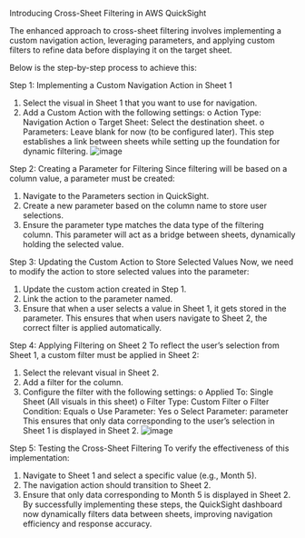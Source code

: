 Introducing Cross-Sheet Filtering in AWS QuickSight
   
The enhanced approach to cross-sheet filtering involves implementing a custom navigation action, leveraging parameters, and applying custom filters to refine data before displaying it on the target sheet.

Below is the step-by-step process to achieve this:

Step 1: Implementing a Custom Navigation Action in Sheet 1
1.	Select the visual in Sheet 1 that you want to use for navigation.
2.	Add a Custom Action with the following settings:
o	Action Type: Navigation Action
o	Target Sheet: Select the destination sheet.
o	Parameters: Leave blank for now (to be configured later).
This step establishes a link between sheets while setting up the foundation for dynamic filtering.
![image](https://github.com/user-attachments/assets/9096ba06-eb6f-4c14-99af-4f110ac19492)

Step 2: Creating a Parameter for Filtering
Since filtering will be based on a column value, a parameter must be created:
1.	Navigate to the Parameters section in QuickSight.
2.	Create a new parameter based on the column name to store user selections.
3.	Ensure the parameter type matches the data type of the filtering column.
This parameter will act as a bridge between sheets, dynamically holding the selected value.

Step 3: Updating the Custom Action to Store Selected Values
Now, we need to modify the action to store selected values into the parameter:
1.	Update the custom action created in Step 1.
2.	Link the action to the parameter named.
3.	Ensure that when a user selects a value in Sheet 1, it gets stored in the parameter.
This ensures that when users navigate to Sheet 2, the correct filter is applied automatically.

Step 4: Applying Filtering on Sheet 2
To reflect the user’s selection from Sheet 1, a custom filter must be applied in Sheet 2:
1.	Select the relevant visual in Sheet 2.
2.	Add a filter for the column.
3.	Configure the filter with the following settings:
o	Applied To: Single Sheet (All visuals in this sheet)
o	Filter Type: Custom Filter
o	Filter Condition: Equals
o	Use Parameter: Yes
o	Select Parameter: parameter
This ensures that only data corresponding to the user’s selection in Sheet 1 is displayed in Sheet 2.
![image](https://github.com/user-attachments/assets/424ecc25-b90d-411c-92d3-dc3264731985)

Step 5: Testing the Cross-Sheet Filtering
To verify the effectiveness of this implementation:
1.	Navigate to Sheet 1 and select a specific value (e.g., Month 5).
2.	The navigation action should transition to Sheet 2.
3.	Ensure that only data corresponding to Month 5 is displayed in Sheet 2.
By successfully implementing these steps, the QuickSight dashboard now dynamically filters data between sheets, improving navigation efficiency and response accuracy.  
